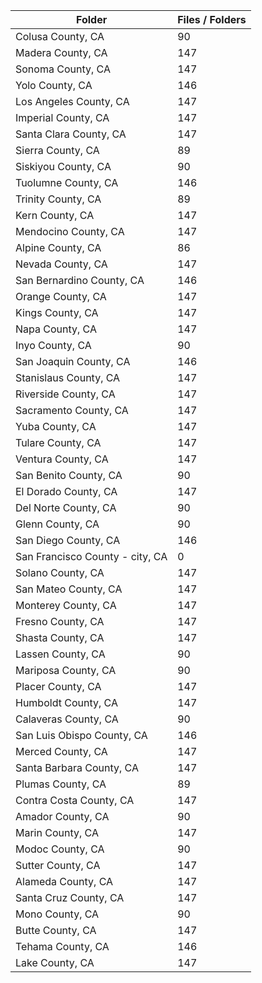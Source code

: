| Folder                          |   Files / Folders |
|---------------------------------|-------------------|
| Colusa County, CA               |                90 |
| Madera County, CA               |               147 |
| Sonoma County, CA               |               147 |
| Yolo County, CA                 |               146 |
| Los Angeles County, CA          |               147 |
| Imperial County, CA             |               147 |
| Santa Clara County, CA          |               147 |
| Sierra County, CA               |                89 |
| Siskiyou County, CA             |                90 |
| Tuolumne County, CA             |               146 |
| Trinity County, CA              |                89 |
| Kern County, CA                 |               147 |
| Mendocino County, CA            |               147 |
| Alpine County, CA               |                86 |
| Nevada County, CA               |               147 |
| San Bernardino County, CA       |               146 |
| Orange County, CA               |               147 |
| Kings County, CA                |               147 |
| Napa County, CA                 |               147 |
| Inyo County, CA                 |                90 |
| San Joaquin County, CA          |               146 |
| Stanislaus County, CA           |               147 |
| Riverside County, CA            |               147 |
| Sacramento County, CA           |               147 |
| Yuba County, CA                 |               147 |
| Tulare County, CA               |               147 |
| Ventura County, CA              |               147 |
| San Benito County, CA           |                90 |
| El Dorado County, CA            |               147 |
| Del Norte County, CA            |                90 |
| Glenn County, CA                |                90 |
| San Diego County, CA            |               146 |
| San Francisco County - city, CA |                 0 |
| Solano County, CA               |               147 |
| San Mateo County, CA            |               147 |
| Monterey County, CA             |               147 |
| Fresno County, CA               |               147 |
| Shasta County, CA               |               147 |
| Lassen County, CA               |                90 |
| Mariposa County, CA             |                90 |
| Placer County, CA               |               147 |
| Humboldt County, CA             |               147 |
| Calaveras County, CA            |                90 |
| San Luis Obispo County, CA      |               146 |
| Merced County, CA               |               147 |
| Santa Barbara County, CA        |               147 |
| Plumas County, CA               |                89 |
| Contra Costa County, CA         |               147 |
| Amador County, CA               |                90 |
| Marin County, CA                |               147 |
| Modoc County, CA                |                90 |
| Sutter County, CA               |               147 |
| Alameda County, CA              |               147 |
| Santa Cruz County, CA           |               147 |
| Mono County, CA                 |                90 |
| Butte County, CA                |               147 |
| Tehama County, CA               |               146 |
| Lake County, CA                 |               147 |